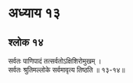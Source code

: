 # अध्याय १३

## श्लोक १४

सर्वतः पाणिपादं तत्सर्वतोऽक्षिशिरोमुखम् ।<br>सर्वतः श्रुतिमल्लोके सर्वमावृत्य तिष्ठति ॥ १३-१४॥<br><br>

